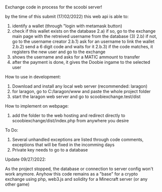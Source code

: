 Exchange code in process for the scoobi server!

by the time of this submit (17/02/2022) this web api is able to: 

1. identify a wallet (through "login with metamask button)
2. check if this wallet exists on the database
    2.a) if so, go to the exchange main page with the retreived username from the database (3)
    2.b) if not, go to the username creator
        2.b.1) ask for an username to link the wallet
        2.b.2) send a 6 digit code and waits for it
        2.b.3) if the code matches, it registers the new user and go to the exchange
3. shows the username and asks for a MATIC ammount to transfer
4. after the payment is done, it gives the Doobie ingame to the selected user

How to use in development:

1. Download and install any local web server (recommended: laragon)
2. for laragon, go to C:/laragon/www and paste the whole project folder
3. start the laragon web server and go to scoobiexchange.test/dist

How to implement on webpage:

1. add the folder to the web hosting and redirect directly to scoobiexchange/dist/index.php from anywhere you desire

To Do:

1. Several unhandled exceptions are listed through code comments, exceptions that will be fixed in the incomming days
2. Private key needs to go to a database

Update 09/27/2022:

As the project stopped, the database or connection to server config won't work anymore. Anyhow this code remains as a "base" for a crypto exchange using php, web3.js and solidity for a Minecraft server (or any other game)
